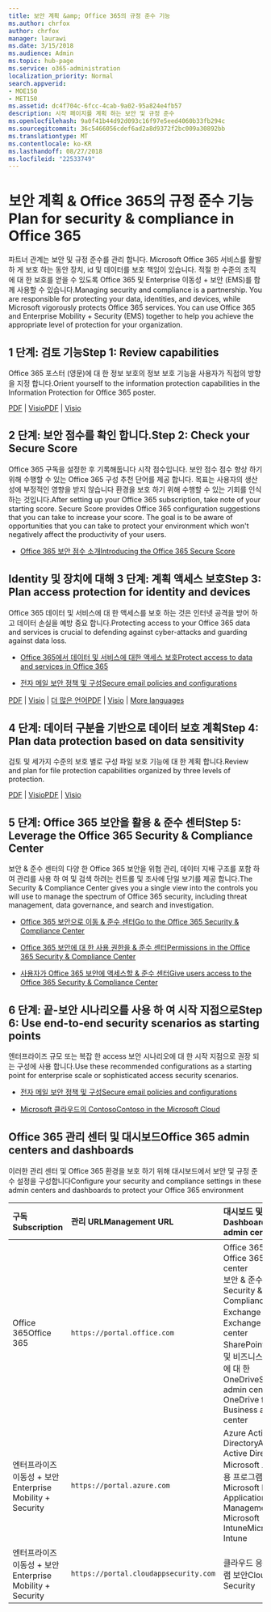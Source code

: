 ```yaml
---
title: 보안 계획 &amp; Office 365의 규정 준수 기능
ms.author: chrfox
author: chrfox
manager: laurawi
ms.date: 3/15/2018
ms.audience: Admin
ms.topic: hub-page
ms.service: o365-administration
localization_priority: Normal
search.appverid:
- MOE150
- MET150
ms.assetid: dc4f704c-6fcc-4cab-9a02-95a824e4fb57
description: 시작 페이지를 계획 하는 보안 및 규정 준수
ms.openlocfilehash: 9a0f41b44d92d093c16f97e5eed4060b33fb294c
ms.sourcegitcommit: 36c5466056cdef6ad2a8d9372f2bc009a30892bb
ms.translationtype: MT
ms.contentlocale: ko-KR
ms.lasthandoff: 08/27/2018
ms.locfileid: "22533749"
---
```

# <a name="plan-for-security-amp-compliance-in-office-365"></a><span data-ttu-id="e90f0-103">보안 계획 &amp; Office 365의 규정 준수 기능</span><span class="sxs-lookup"><span data-stu-id="e90f0-103">Plan for security &amp; compliance in Office 365</span></span>

<span data-ttu-id="e90f0-p101">파트너 관계는 보안 및 규정 준수를 관리 합니다. Microsoft Office 365 서비스를 활발 하 게 보호 하는 동안 장치, id 및 데이터를 보호 책임이 있습니다. 적절 한 수준의 조직에 대 한 보호를 얻을 수 있도록 Office 365 및 Enterprise 이동성 + 보안 (EMS)를 함께 사용할 수 있습니다.</span><span class="sxs-lookup"><span data-stu-id="e90f0-p101">Managing security and compliance is a partnership. You are responsible for protecting your data, identities, and devices, while Microsoft vigorously protects Office 365 services. You can use Office 365 and Enterprise Mobility + Security (EMS) together to help you achieve the appropriate level of protection for your organization.</span></span>
  
## <a name="step-1-review-capabilities"></a><span data-ttu-id="e90f0-107">1 단계: 검토 기능</span><span class="sxs-lookup"><span data-stu-id="e90f0-107">Step 1: Review capabilities</span></span>

<span data-ttu-id="e90f0-108">Office 365 포스터 (영문)에 대 한 정보 보호의 정보 보호 기능을 사용자가 직접의 방향을 지정 합니다.</span><span class="sxs-lookup"><span data-stu-id="e90f0-108">Orient yourself to the information protection capabilities in the Information Protection for Office 365 poster.</span></span> 
  
<span data-ttu-id="e90f0-109">[PDF](https://download.microsoft.com/download/2/3/D/23D91386-8349-4F7A-9470-FD5AED861F16/MSFT_cloud_architecture_informationprotection.pdf) | [Visio](https://download.microsoft.com/download/2/3/D/23D91386-8349-4F7A-9470-FD5AED861F16/MSFT_cloud_architecture_informationprotection.vsd)</span><span class="sxs-lookup"><span data-stu-id="e90f0-109">[PDF](https://download.microsoft.com/download/2/3/D/23D91386-8349-4F7A-9470-FD5AED861F16/MSFT_cloud_architecture_informationprotection.pdf) | [Visio](https://download.microsoft.com/download/2/3/D/23D91386-8349-4F7A-9470-FD5AED861F16/MSFT_cloud_architecture_informationprotection.vsd)</span></span>
  
## <a name="step-2-check-your-secure-score"></a><span data-ttu-id="e90f0-110">2 단계: 보안 점수를 확인 합니다.</span><span class="sxs-lookup"><span data-stu-id="e90f0-110">Step 2: Check your Secure Score</span></span>

<span data-ttu-id="e90f0-p102">Office 365 구독을 설정한 후 기록해둡니다 시작 점수입니다. 보안 점수 점수 향상 하기 위해 수행할 수 있는 Office 365 구성 추천 단어를 제공 합니다. 목표는 사용자의 생산성에 부정적인 영향을 받지 않습니다 환경을 보호 하기 위해 수행할 수 있는 기회를 인식 하는 것입니다.</span><span class="sxs-lookup"><span data-stu-id="e90f0-p102">After setting up your Office 365 subscription, take note of your starting score. Secure Score provides Office 365 configuration suggestions that you can take to increase your score. The goal is to be aware of opportunities that you can take to protect your environment which won't negatively affect the productivity of your users.</span></span>
  
- [<span data-ttu-id="e90f0-114">Office 365 보안 점수 소개</span><span class="sxs-lookup"><span data-stu-id="e90f0-114">Introducing the Office 365 Secure Score</span></span>](office-365-secure-score.md)
    
## <a name="step-3-plan-access-protection-for-identity-and-devices"></a><span data-ttu-id="e90f0-115">Identity 및 장치에 대해 3 단계: 계획 액세스 보호</span><span class="sxs-lookup"><span data-stu-id="e90f0-115">Step 3: Plan access protection for identity and devices</span></span>

<span data-ttu-id="e90f0-116">Office 365 데이터 및 서비스에 대 한 액세스를 보호 하는 것은 인터넷 공격을 방어 하 고 데이터 손실을 예방 중요 합니다.</span><span class="sxs-lookup"><span data-stu-id="e90f0-116">Protecting access to your Office 365 data and services is crucial to defending against cyber-attacks and guarding against data loss.</span></span>
  
- [<span data-ttu-id="e90f0-117">Office 365에서 데이터 및 서비스에 대한 액세스 보호</span><span class="sxs-lookup"><span data-stu-id="e90f0-117">Protect access to data and services in Office 365</span></span>](protect-access-to-data-and-services.md)
    
- [<span data-ttu-id="e90f0-118">전자 메일 보안 정책 및 구성</span><span class="sxs-lookup"><span data-stu-id="e90f0-118">Secure email policies and configurations</span></span>](https://docs.microsoft.com/microsoft-365/enterprise/secure-email-recommended-policies)
    
<span data-ttu-id="e90f0-119">[PDF](https://go.microsoft.com/fwlink/p/?linkid=841656) | [Visio](https://go.microsoft.com/fwlink/p/?linkid=841657) | [더 많은 언어](https://www.microsoft.com/download/details.aspx?id=55032)</span><span class="sxs-lookup"><span data-stu-id="e90f0-119">[PDF](https://go.microsoft.com/fwlink/p/?linkid=841656) | [Visio](https://go.microsoft.com/fwlink/p/?linkid=841657) | [More languages](https://www.microsoft.com/download/details.aspx?id=55032)</span></span>
  
## <a name="step-4-plan-data-protection-based-on-data-sensitivity"></a><span data-ttu-id="e90f0-120">4 단계: 데이터 구분을 기반으로 데이터 보호 계획</span><span class="sxs-lookup"><span data-stu-id="e90f0-120">Step 4: Plan data protection based on data sensitivity</span></span>

<span data-ttu-id="e90f0-121">검토 및 세가지 수준의 보호 별로 구성 파일 보호 기능에 대 한 계획 합니다.</span><span class="sxs-lookup"><span data-stu-id="e90f0-121">Review and plan for file protection capabilities organized by three levels of protection.</span></span>
  
<span data-ttu-id="e90f0-122">[PDF](http://download.microsoft.com/download/7/8/9/789645A5-BD10-4541-BC33-F8D1EFF5E911/MSFT_cloud_architecture_O365%20file%20protection.pdf) | [Visio](http://download.microsoft.com/download/7/8/9/789645A5-BD10-4541-BC33-F8D1EFF5E911/MSFT_cloud_architecture_O365%20file%20protection.vsdx)</span><span class="sxs-lookup"><span data-stu-id="e90f0-122">[PDF](http://download.microsoft.com/download/7/8/9/789645A5-BD10-4541-BC33-F8D1EFF5E911/MSFT_cloud_architecture_O365%20file%20protection.pdf) | [Visio](http://download.microsoft.com/download/7/8/9/789645A5-BD10-4541-BC33-F8D1EFF5E911/MSFT_cloud_architecture_O365%20file%20protection.vsdx)</span></span>
  
## <a name="step-5-leverage-the-office-365-security-amp-compliance-center"></a><span data-ttu-id="e90f0-123">5 단계: Office 365 보안을 활용 &amp; 준수 센터</span><span class="sxs-lookup"><span data-stu-id="e90f0-123">Step 5: Leverage the Office 365 Security &amp; Compliance Center</span></span>

<span data-ttu-id="e90f0-124">보안 &amp; 준수 센터의 다양 한 Office 365 보안을 위협 관리, 데이터 지배 구조를 포함 하 여 관리를 사용 하 여 및 검색 하려는 컨트롤 및 조사에 단일 보기를 제공 합니다.</span><span class="sxs-lookup"><span data-stu-id="e90f0-124">The Security &amp; Compliance Center gives you a single view into the controls you will use to manage the spectrum of Office 365 security, including threat management, data governance, and search and investigation.</span></span> 
  
- [<span data-ttu-id="e90f0-125">Office 365 보안으로 이동 &amp; 준수 센터</span><span class="sxs-lookup"><span data-stu-id="e90f0-125">Go to the Office 365 Security &amp; Compliance Center</span></span>](go-to-the-securitycompliance-center.md)
    
- [<span data-ttu-id="e90f0-126">Office 365 보안에 대 한 사용 권한을 &amp; 준수 센터</span><span class="sxs-lookup"><span data-stu-id="e90f0-126">Permissions in the Office 365 Security &amp; Compliance Center</span></span>](permissions-in-the-security-and-compliance-center.md)
    
- [<span data-ttu-id="e90f0-127">사용자가 Office 365 보안에 액세스할 &amp; 준수 센터</span><span class="sxs-lookup"><span data-stu-id="e90f0-127">Give users access to the Office 365 Security &amp; Compliance Center</span></span>](grant-access-to-the-security-and-compliance-center.md)
    
## <a name="step-6-use-end-to-end-security-scenarios-as-starting-points"></a><span data-ttu-id="e90f0-128">6 단계: 끝-보안 시나리오를 사용 하 여 시작 지점으로</span><span class="sxs-lookup"><span data-stu-id="e90f0-128">Step 6: Use end-to-end security scenarios as starting points</span></span>

<span data-ttu-id="e90f0-129">엔터프라이즈 규모 또는 복잡 한 access 보안 시나리오에 대 한 시작 지점으로 권장 되는 구성에 사용 합니다.</span><span class="sxs-lookup"><span data-stu-id="e90f0-129">Use these recommended configurations as a starting point for enterprise scale or sophisticated access security scenarios.</span></span>
  
- [<span data-ttu-id="e90f0-130">전자 메일 보안 정책 및 구성</span><span class="sxs-lookup"><span data-stu-id="e90f0-130">Secure email policies and configurations</span></span>](https://docs.microsoft.com/microsoft-365/enterprise/secure-email-recommended-policies)
    
- [<span data-ttu-id="e90f0-131">Microsoft 클라우드의 Contoso</span><span class="sxs-lookup"><span data-stu-id="e90f0-131">Contoso in the Microsoft Cloud</span></span>](http://aka.ms/cloudarchcontoso)
    
## <a name="office-365-admin-centers-and-dashboards"></a><span data-ttu-id="e90f0-132">Office 365 관리 센터 및 대시보드</span><span class="sxs-lookup"><span data-stu-id="e90f0-132">Office 365 admin centers and dashboards</span></span>

<span data-ttu-id="e90f0-133">이러한 관리 센터 및 Office 365 환경을 보호 하기 위해 대시보드에서 보안 및 규정 준수 설정을 구성합니다</span><span class="sxs-lookup"><span data-stu-id="e90f0-133">Configure your security and compliance settings in these admin centers and dashboards to protect your Office 365 environment</span></span>
  
|<span data-ttu-id="e90f0-134">**구독**</span><span class="sxs-lookup"><span data-stu-id="e90f0-134">**Subscription**</span></span>|<span data-ttu-id="e90f0-135">**관리 URL**</span><span class="sxs-lookup"><span data-stu-id="e90f0-135">**Management URL**</span></span>|<span data-ttu-id="e90f0-136">**대시보드 및 관리 센터**</span><span class="sxs-lookup"><span data-stu-id="e90f0-136">**Dashboards and admin centers**</span></span>|
|:-----|:-----|:-----|
|<span data-ttu-id="e90f0-137">Office 365</span><span class="sxs-lookup"><span data-stu-id="e90f0-137">Office 365</span></span>  <br/> |`https://portal.office.com`  <br/> | <span data-ttu-id="e90f0-138">Office 365 관리 센터</span><span class="sxs-lookup"><span data-stu-id="e90f0-138">Office 365 admin center</span></span>  <br/>  <span data-ttu-id="e90f0-139">보안 &amp; 준수 센터</span><span class="sxs-lookup"><span data-stu-id="e90f0-139">Security &amp; Compliance Center</span></span>  <br/>  <span data-ttu-id="e90f0-140">Exchange 관리 센터</span><span class="sxs-lookup"><span data-stu-id="e90f0-140">Exchange admin center</span></span>  <br/>  <span data-ttu-id="e90f0-141">SharePoint 관리 센터 및 비즈니스 관리 센터에 대 한 OneDrive</span><span class="sxs-lookup"><span data-stu-id="e90f0-141">SharePoint admin center and OneDrive for Business admin center</span></span>  <br/> |
|<span data-ttu-id="e90f0-142">엔터프라이즈 이동성 + 보안</span><span class="sxs-lookup"><span data-stu-id="e90f0-142">Enterprise Mobility + Security</span></span>  <br/> |`https://portal.azure.com`  <br/> | <span data-ttu-id="e90f0-143">Azure Active Directory</span><span class="sxs-lookup"><span data-stu-id="e90f0-143">Azure Active Directory</span></span>  <br/>  <span data-ttu-id="e90f0-144">Microsoft 모바일 응용 프로그램 관리</span><span class="sxs-lookup"><span data-stu-id="e90f0-144">Microsoft Mobile Application Management</span></span>  <br/>  <span data-ttu-id="e90f0-145">Microsoft Intune</span><span class="sxs-lookup"><span data-stu-id="e90f0-145">Microsoft Intune</span></span>  <br/> |
|<span data-ttu-id="e90f0-146">엔터프라이즈 이동성 + 보안</span><span class="sxs-lookup"><span data-stu-id="e90f0-146">Enterprise Mobility + Security</span></span>  <br/> |`https://portal.cloudappsecurity.com`  <br/> | <span data-ttu-id="e90f0-147">클라우드 응용 프로그램 보안</span><span class="sxs-lookup"><span data-stu-id="e90f0-147">Cloud App Security</span></span>  <br/> |
   

